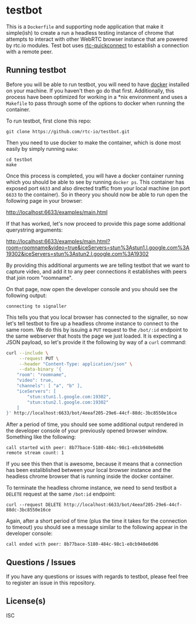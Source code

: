 # testbot

This is a `Dockerfile` and supporting node application that make it simple(ish) to create a run a headless testing instance of chrome that attempts to interact with other WebRTC browser instance that are powered by rtc.io modules.  Test bot uses [rtc-quickconnect](https://github.com/rtc-io/rtc-quickconnect) to establish a connection with a remote peer.

## Running testbot

Before you will be able to run testbot, you will need to have [docker](https://www.docker.com/) installed on your machine.  If you haven't then go do that first.  Additionally, this process have been optimized for working in a *nix environment and uses a `Makefile` to pass through some of the options to docker when running the container.

To run testbot, first clone this repo:

```
git clone https://github.com/rtc-io/testbot.git
```

Then you need to use docker to make the container, which is done most easily by simply running `make`:

```
cd testbot
make
```

Once this process is completed, you will have a docker container running which you should be able to see by running `docker ps`.  This container has exposed port `6633` and also directed traffic from your local machine (on port `6633` to the container).  So in theory you should now be able to run open the following page in your browser:

<http://localhost:6633/examples/main.html>

If that has worked, let's now proceed to provide this page some additional querystring arguments:

<http://localhost:6633/examples/main.html?room=roomname&video=true&iceServers=stun%3Astun1.l.google.com%3A19302&iceServers=stun%3Astun2.l.google.com%3A19302>

By providing this additional arguments we are telling testbot that we want to capture video, and add it to any peer connections it establishes with peers that join room "roomname".

On that page, now open the developer console and you should see the following output:

```
connecting to signaller
```

This tells you that you local browser has connected to the signaller, so now let's tell testbot to fire up a headless chrome instance to connect to the same room.  We do this by issuing a `PUT` request to the `/bot/:id` endpoint to the same webserver that hosts the page we just loaded.  It is expecting a JSON payload, so let's provide it the following by way of a `curl` command:

```sh
curl --include \
     --request PUT \
     --header "Content-Type: application/json" \
     --data-binary '{
    "room": "roomname",
    "video": true,
    "channels": [ "a", "b" ],
    "iceServers": [
        "stun:stun1.l.google.com:19302",
        "stun:stun2.l.google.com:19302"
    ]
}' http://localhost:6633/bot/4eeaf205-29e6-44cf-88dc-3bc8550e16ce
```

After a period of time, you should see some additional output rendered in the developer console of your previously opened browser window.  Something like the following:

```
call started with peer: 8b77bace-5180-484c-98c1-e8cb940e6d06
remote stream count: 1
```

If you see this then that is awesome, because it means that a connection has been estaliblished between your local browser instance and the headless chrome browser that is running inside the docker container.

To terminate the headless chrome instance, we need to send testbot a `DELETE` request at the same `/bot:id` endpoint:

```
curl --request DELETE http://localhost:6633/bot/4eeaf205-29e6-44cf-88dc-3bc8550e16ce
```

Again, after a short period of time (plus the time it takes for the connection to timeout) you should see a message similar to the following appear in the developer console:

```
call ended with peer: 8b77bace-5180-484c-98c1-e8cb940e6d06
```

## Questions / Issues

If you have any questions or issues with regards to testbot, please feel free to register an issue in this repository.

## License(s)

ISC
